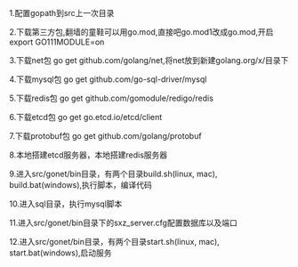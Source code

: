 1.配置gopath到src上一次目录

2.下载第三方包,翻墙的童鞋可以用go.mod,直接吧go.mod1改成go.mod,开启export GO111MODULE=on

3.下载net包 go get github.com/golang/net,将net放到新建golang.org/x/目录下

4.下载mysql包 go get github.com/go-sql-driver/mysql

5.下载redis包 go get github.com/gomodule/redigo/redis

6.下载etcd包 go get go.etcd.io/etcd/client

7.下载protobuf包 go get github.com/golang/protobuf

8.本地搭建etcd服务器，本地搭建redis服务器

9.进入src/gonet/bin目录，有两个目录build.sh(linux, mac), build.bat(windows),执行脚本，编译代码

10.进入sql目录，执行mysql脚本

11.进入src/gonet/bin目录下的sxz_server.cfg配置数据库以及端口

12.进入src/gonet/bin目录，有两个目录start.sh(linux, mac), start.bat(windows),启动服务


